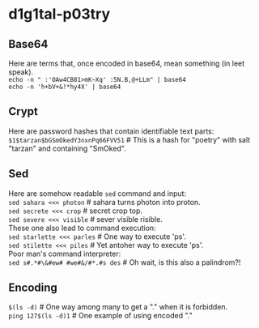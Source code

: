 # d1g1tal-p03try

## Base64
Here are terms that, once encoded in base64, mean something (in leet speak).  
``echo -n " :'OAw4CB81>mK~Xq' :5N.B,@+LLm" | base64``  
``echo -n 'h+bV+&!*hy4X' | base64``  

## Crypt
Here are password hashes that contain identifiable text parts:  
``$1$tarzan$bGSmOkedY3nxnPq66FVV51``    # This is a hash for "poetry" with salt "tarzan" and containing "SmOked".

## Sed
Here are somehow readable ``sed`` command and input:  
``sed sahara <<< photon``               # sahara turns photon into proton.  
``sed secrete <<< crop``                # secret crop top.  
``sed severe <<< visible``              # sever visible risible.  
These one also lead to command execution:  
``sed starlette <<< parles``            # One way to execute 'ps'.  
``sed stilette <<< piles``              # Yet antoher way to execute 'ps'.  
Poor man's command interpreter:  
``sed s#.*#\&#ew# #we#&/#*.#s des``     # Oh wait, is this also a palindrom?!  

## Encoding
``$(ls -d)``                            # One way among many to get a "." when it is forbidden.  
``ping 127$(ls -d)1``                   # One example of using encoded "."  
